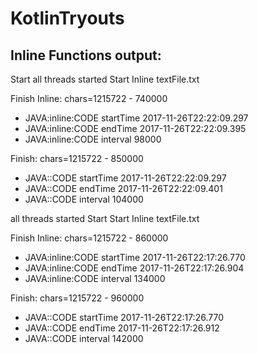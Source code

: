 # KotlinTryouts


## Inline Functions output:
Start
all threads started
Start Inline
textFile.txt

Finish Inline: chars=1215722 - 740000
- JAVA:inline:CODE startTime 2017-11-26T22:22:09.297
- JAVA:inline:CODE endTime 2017-11-26T22:22:09.395
- JAVA:inline:CODE interval 98000


Finish: chars=1215722 - 850000
- JAVA::CODE startTime 2017-11-26T22:22:09.297
- JAVA::CODE endTime 2017-11-26T22:22:09.401
- JAVA::CODE interval 104000



all threads started
Start
Start Inline
textFile.txt

Finish Inline: chars=1215722 - 860000
- JAVA:inline:CODE startTime 2017-11-26T22:17:26.770
- JAVA:inline:CODE endTime 2017-11-26T22:17:26.904
- JAVA:inline:CODE interval 134000


Finish: chars=1215722 - 960000
- JAVA::CODE startTime 2017-11-26T22:17:26.770
- JAVA::CODE endTime 2017-11-26T22:17:26.912
- JAVA::CODE interval 142000

